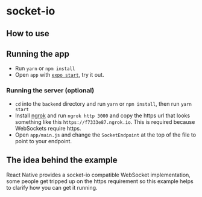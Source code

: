 # socket-io

## How to use

## Running the app

- Run `yarn` or `npm install`
- Open `app` with [`expo start`](https://docs.expo.dev/versions/latest/workflow/expo-cli/), try it out.

### Running the server (optional)

- `cd` into the `backend` directory and run `yarn` or `npm install`, then run `yarn start`
- Install [ngrok](https://ngrok.com/download) and run `ngrok http 3000` and copy the https url that looks something like this `https://f7333e87.ngrok.io`. This is required because WebSockets require https.
- Open `app/main.js` and change the `SocketEndpoint` at the top of the file to point to your endpoint.

## The idea behind the example

React Native provides a socket-io compatible WebSocket implementation, some people get tripped up on the https requirement so this example helps to clarify how you can get it running.

